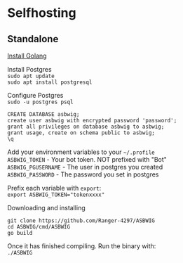 # Selfhosting
## Standalone
[Install Golang](https://go.dev/doc/install)

Install Postgres</br>
`sudo apt update`</br>
`sudo apt install postgresql`

Configure Postgres</br>
`sudo -u postgres psql`
```
CREATE DATABASE asbwig;
create user asbwig with encrypted password 'password';
grant all privileges on database asbwig to asbwig;
grant usage, create on schema public to asbwig;
\q
```


Add your environment variables to your `~/.profile`</br>
`ASBWIG_TOKEN` - Your bot token. NOT prefixed with "Bot"</br>
`ASBWIG_PGUSERNAME` - The user in postgres you created</br>
`ASBWIG_PASSWORD` - The password you set in postgres

Prefix each variable with `export`:</br>
`export ASBWIG_TOKEN="tokenxxxx"`

Downloading and installing
```
git clone https://github.com/Ranger-4297/ASBWIG
cd ASBWIG/cmd/ASBWIG
go build
```

Once it has finished compiling. Run the binary with:</br>
`./ASBWIG`